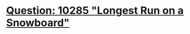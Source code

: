 [Question: 10285 "Longest Run on a Snowboard"](http://uva.onlinejudge.org/external/102/10285.html)
===
